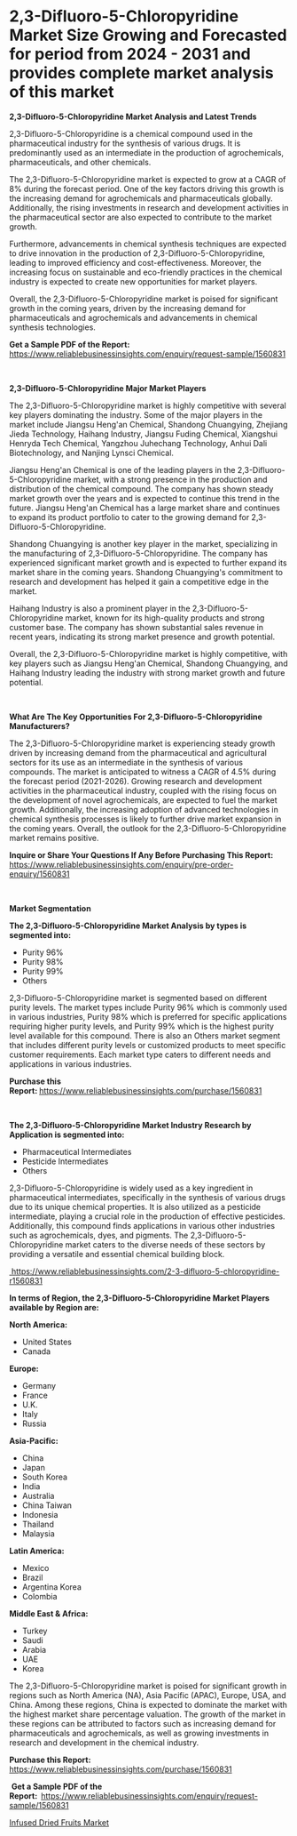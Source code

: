<p><h1>2,3-Difluoro-5-Chloropyridine Market Size Growing and Forecasted for period from 2024 - 2031 and provides complete market analysis of this market</h1></p><p><strong>2,3-Difluoro-5-Chloropyridine Market Analysis and Latest Trends</strong></p>
<p><p>2,3-Difluoro-5-Chloropyridine is a chemical compound used in the pharmaceutical industry for the synthesis of various drugs. It is predominantly used as an intermediate in the production of agrochemicals, pharmaceuticals, and other chemicals. </p><p>The 2,3-Difluoro-5-Chloropyridine market is expected to grow at a CAGR of 8% during the forecast period. One of the key factors driving this growth is the increasing demand for agrochemicals and pharmaceuticals globally. Additionally, the rising investments in research and development activities in the pharmaceutical sector are also expected to contribute to the market growth.</p><p>Furthermore, advancements in chemical synthesis techniques are expected to drive innovation in the production of 2,3-Difluoro-5-Chloropyridine, leading to improved efficiency and cost-effectiveness. Moreover, the increasing focus on sustainable and eco-friendly practices in the chemical industry is expected to create new opportunities for market players.</p><p>Overall, the 2,3-Difluoro-5-Chloropyridine market is poised for significant growth in the coming years, driven by the increasing demand for pharmaceuticals and agrochemicals and advancements in chemical synthesis technologies.</p></p>
<p><strong>Get a Sample PDF of the Report:&nbsp;</strong> <a href="https://www.reliablebusinessinsights.com/enquiry/request-sample/1560831">https://www.reliablebusinessinsights.com/enquiry/request-sample/1560831</a></p>
<p>&nbsp;</p>
<p><strong>2,3-Difluoro-5-Chloropyridine Major Market Players</strong></p>
<p><p>The 2,3-Difluoro-5-Chloropyridine market is highly competitive with several key players dominating the industry. Some of the major players in the market include Jiangsu Heng'an Chemical, Shandong Chuangying, Zhejiang Jieda Technology, Haihang Industry, Jiangsu Fuding Chemical, Xiangshui Henryda Tech Chemical, Yangzhou Juhechang Technology, Anhui Dali Biotechnology, and Nanjing Lynsci Chemical.</p><p>Jiangsu Heng'an Chemical is one of the leading players in the 2,3-Difluoro-5-Chloropyridine market, with a strong presence in the production and distribution of the chemical compound. The company has shown steady market growth over the years and is expected to continue this trend in the future. Jiangsu Heng'an Chemical has a large market share and continues to expand its product portfolio to cater to the growing demand for 2,3-Difluoro-5-Chloropyridine.</p><p>Shandong Chuangying is another key player in the market, specializing in the manufacturing of 2,3-Difluoro-5-Chloropyridine. The company has experienced significant market growth and is expected to further expand its market share in the coming years. Shandong Chuangying's commitment to research and development has helped it gain a competitive edge in the market.</p><p>Haihang Industry is also a prominent player in the 2,3-Difluoro-5-Chloropyridine market, known for its high-quality products and strong customer base. The company has shown substantial sales revenue in recent years, indicating its strong market presence and growth potential.</p><p>Overall, the 2,3-Difluoro-5-Chloropyridine market is highly competitive, with key players such as Jiangsu Heng'an Chemical, Shandong Chuangying, and Haihang Industry leading the industry with strong market growth and future potential.</p></p>
<p>&nbsp;</p>
<p><strong>What Are The Key Opportunities For 2,3-Difluoro-5-Chloropyridine Manufacturers?</strong></p>
<p><p>The 2,3-Difluoro-5-Chloropyridine market is experiencing steady growth driven by increasing demand from the pharmaceutical and agricultural sectors for its use as an intermediate in the synthesis of various compounds. The market is anticipated to witness a CAGR of 4.5% during the forecast period (2021-2026). Growing research and development activities in the pharmaceutical industry, coupled with the rising focus on the development of novel agrochemicals, are expected to fuel the market growth. Additionally, the increasing adoption of advanced technologies in chemical synthesis processes is likely to further drive market expansion in the coming years. Overall, the outlook for the 2,3-Difluoro-5-Chloropyridine market remains positive.</p></p>
<p><strong>Inquire or Share Your Questions If Any Before Purchasing This Report:</strong> <a href="https://www.reliablebusinessinsights.com/enquiry/pre-order-enquiry/1560831">https://www.reliablebusinessinsights.com/enquiry/pre-order-enquiry/1560831</a></p>
<p>&nbsp;</p>
<p><strong>Market Segmentation</strong></p>
<p><strong>The 2,3-Difluoro-5-Chloropyridine Market Analysis by types is segmented into:</strong></p>
<p><ul><li>Purity 96%</li><li>Purity 98%</li><li>Purity 99%</li><li>Others</li></ul></p>
<p><p>2,3-Difluoro-5-Chloropyridine market is segmented based on different purity levels. The market types include Purity 96% which is commonly used in various industries, Purity 98% which is preferred for specific applications requiring higher purity levels, and Purity 99% which is the highest purity level available for this compound. There is also an Others market segment that includes different purity levels or customized products to meet specific customer requirements. Each market type caters to different needs and applications in various industries.</p></p>
<p><strong>Purchase this Report:&nbsp;</strong><a href="https://www.reliablebusinessinsights.com/purchase/1560831">https://www.reliablebusinessinsights.com/purchase/1560831</a></p>
<p>&nbsp;</p>
<p><strong>The 2,3-Difluoro-5-Chloropyridine Market Industry Research by Application is segmented into:</strong></p>
<p><ul><li>Pharmaceutical Intermediates</li><li>Pesticide Intermediates</li><li>Others</li></ul></p>
<p><p>2,3-Difluoro-5-Chloropyridine is widely used as a key ingredient in pharmaceutical intermediates, specifically in the synthesis of various drugs due to its unique chemical properties. It is also utilized as a pesticide intermediate, playing a crucial role in the production of effective pesticides. Additionally, this compound finds applications in various other industries such as agrochemicals, dyes, and pigments. The 2,3-Difluoro-5-Chloropyridine market caters to the diverse needs of these sectors by providing a versatile and essential chemical building block.</p></p>
<p><a href="https://www.reliablebusinessinsights.com/2-3-difluoro-5-chloropyridine-r1560831">&nbsp;https://www.reliablebusinessinsights.com/2-3-difluoro-5-chloropyridine-r1560831</a></p>
<p><strong>In terms of Region, the 2,3-Difluoro-5-Chloropyridine Market Players available by Region are:</strong></p>
<p>
    <p> <strong> North America: </strong>
        <ul>
            <li>United States</li>
            <li>Canada</li>
        </ul>
        </p> 
    <p> <strong> Europe: </strong>
        <ul>
            <li>Germany</li>
            <li>France</li>
            <li>U.K.</li>
            <li>Italy</li>
            <li>Russia</li>
        </ul>
        </p> 
    <p> <strong> Asia-Pacific: </strong>
        <ul>
            <li>China</li>
            <li>Japan</li>
            <li>South Korea</li>
            <li>India</li>
            <li>Australia</li>
            <li>China Taiwan</li>
            <li>Indonesia</li>
            <li>Thailand</li>
            <li>Malaysia</li>
        </ul>
        </p> 
    <p> <strong> Latin America: </strong>
        <ul>
            <li>Mexico</li>
            <li>Brazil</li>
            <li>Argentina Korea</li>
            <li>Colombia</li>
        </ul>
        </p> 
    <p> <strong> Middle East & Africa: </strong>
        <ul>
            <li>Turkey</li>
            <li>Saudi</li>
            <li>Arabia</li>
            <li>UAE</li>
            <li>Korea</li>
        </ul>
    </p>
    </p>
<p><p>The 2,3-Difluoro-5-Chloropyridine market is poised for significant growth in regions such as North America (NA), Asia Pacific (APAC), Europe, USA, and China. Among these regions, China is expected to dominate the market with the highest market share percentage valuation. The growth of the market in these regions can be attributed to factors such as increasing demand for pharmaceuticals and agrochemicals, as well as growing investments in research and development in the chemical industry.</p></p>
<p><strong>Purchase this Report: </strong><a href="https://www.reliablebusinessinsights.com/purchase/1560831">https://www.reliablebusinessinsights.com/purchase/1560831</a></p>
<p>&nbsp;<strong>Get a Sample PDF of the Report:&nbsp;&nbsp;</strong><a href="https://www.reliablebusinessinsights.com/enquiry/request-sample/1560831">https://www.reliablebusinessinsights.com/enquiry/request-sample/1560831</a></p>
<p><strong></strong></p>
<p><p><a href="https://view.publitas.com/reportprime-1/infused-dried-fruits-market-trends-forecast-and-competitive-analysis-to-2031/">Infused Dried Fruits Market</a></p></p>